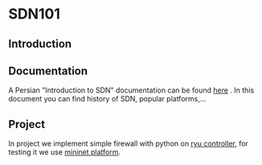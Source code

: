 # SDN101
## Introduction

## Documentation
A Persian "Introduction to SDN" documentation can be found
[here](https://docs.google.com/document/d/1ViS_8O3iC8ExZQHhwPMEqcHDuvHJ4gotTIst0r7YYg0/edit?usp=sharing)
. In this document you can find history of SDN, popular platforms,...

## Project
In project we implement simple firewall with python on [ryu controller](http://osrg.github.io/ryu/),
for testing it we use [mininet platform](http://mininet.org/). 
